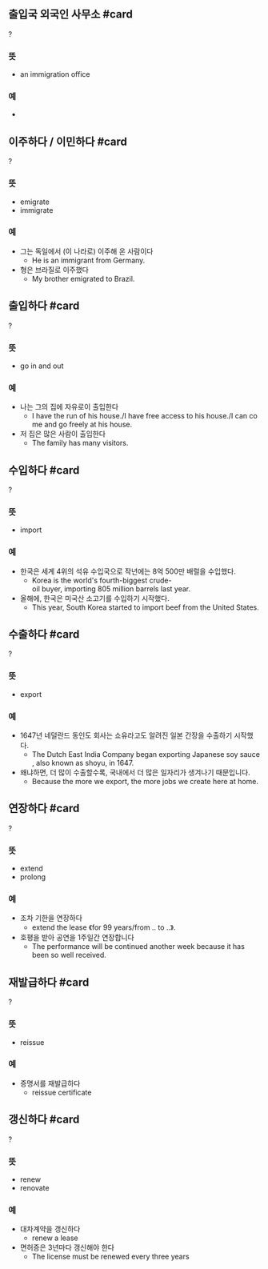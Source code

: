 ## 출입국 외국인 사무소 #card
?
### 뜻
- an immigration office
### 예
-
<!--SR:!2025-02-18,91,237-->

## 이주하다 / 이민하다 #card
?
### 뜻
- emigrate
- immigrate
### 예
- 그는 독일에서 (이 나라로) 이주해 온 사람이다
	- He is an immigrant from Germany.
- 형은 브라질로 이주했다
	- My brother emigrated to Brazil.
<!--SR:!2024-11-25,13,232-->

## 출입하다 #card
?
### 뜻
- go in and out
### 예
- 나는 그의 집에 자유로이 출입한다
	- I have the run of his house./I have free access to his house./I can come and go freely at his house.
- 저 집은 많은 사람이 출입한다
	- The family has many visitors.
<!--SR:!2024-12-09,60,275-->

## 수입하다 #card
?
### 뜻
- import
### 예
- 한국은 세계 4위의 석유 수입국으로 작년에는 8억 500만 배럴을 수입했다.
	- Korea is the world's fourth-biggest crude-oil buyer, importing 805 million barrels last year.
- 올해에, 한국은 미국산 소고기를 수입하기 시작했다.
	- This year, South Korea started to import beef from the United States.
<!--SR:!2024-11-18,25,270-->

## 수출하다 #card
?
### 뜻
- export
### 예
- 1647년 네덜란드 동인도 회사는 쇼유라고도 알려진 일본 간장을 수출하기 시작했다.
	- The Dutch East India Company began exporting Japanese soy sauce, also known as shoyu, in 1647.
- 왜냐하면, 더 많이 수출할수록, 국내에서 더 많은 일자리가 생겨나기 때문입니다.
	- Because the more we export, the more jobs we create here at home.
<!--SR:!2025-01-14,82,272-->

## 연장하다 #card
?
### 뜻
- extend
- prolong
### 예
- 조차 기한을 연장하다
	- extend the lease 《for 99 years/from ‥ to ‥》.
- 호평을 받아 공연을 1주일간 연장합니다
	- The performance will be continued another week because it has been so well received.
<!--SR:!2024-12-19,37,199-->

## 재발급하다 #card
?
### 뜻
- reissue
### 예
- 증명서를 재발급하다
	- reissue certificate

## 갱신하다 #card
?
### 뜻
- renew
- renovate
### 예
- 대차계약을 갱신하다
  - renew a lease
- 면허증은 3년마다 갱신해야 한다
  - The license must be renewed every three years
<!--SR:!2024-12-02,13,230-->
